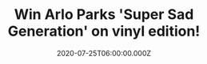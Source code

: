 ---
campaign-uuid: "c-46497a2a-6f50-482e-b7d3-f3701face972"
type: "Competition"
category: "Music"
date: "2020-07-25T06:00:00.000Z"
end-date: "2020-09-25T23:59:00.000Z"
disable-form: false
is_promoted: true
has_entry_page: true
title: "Win Arlo Parks 'Super Sad Generation' on vinyl edition!"
competition-description: "<p>We have on our hands a limited edition LP Red transparent\
  \ Vinyl of the amazing singer Arlo Parks: ' 'Super Sad Generation'. It includes\
  \ unlimited streaming of all digital tracks from Arlo Parks' first and second EP's,\
  \ PLUS a free spoken word poem 'London'.</p>\n<p>Click below and it could be yours.</p>\n"
hero-header: "Win Arlo Parks 'Super Sad Generation' on vinyl edition!"
terms-confirmation: "N/A"
banner-img: "https://assets.expresslyapp.com/asset-60f76e0f-dc2c-4599-b09c-03ef456be71b.jpg"
logo-left-href: "aaa.nme.com"
logo-left-image: "https://assets.expresslyapp.com/asset-9d9d3fb6-f65f-4a23-91ed-8fc45fe41f79.jpg"
logo-left-title: "NME AAA"
bg-image-hero: "https://assets.expresslyapp.com/asset-5e76eece-6bdd-405b-a707-07ec73094764.jpg"
bg-image-first: "https://assets.expresslyapp.com/asset-96bcbd31-1291-40d2-a487-079279af8606.jpg"
section1-content: "<p>We have on our hands a limited edition LP Red transparent Vinyl\
  \ of the singer Arlo Parks: 'Super Sad Generation'. It includes unlimited streaming\
  \ of all digital tracks from Arlo Parks' first and second EP's, PLUS a free spoken\
  \ word poem 'London'.</p>\n<p>The artwork sleeve is reverse board black - and includes\
  \ the 'London' poem written by Arlo Parks. Also the artwork sleeve are both front\
  \ and back created by Arlo Parks. The vinyl includes her song'Sophie'. A song about\
  \ 'crumbling under expectations and feeling helpless, but with a persistent, quiet\
  \ sense of hope underpinning it'. True to form, it's a melodic and beautifully articulated\
  \ sonnet, cementing the notion that she is overwhelmingly considered the majestic\
  \ voice of Generation Z.</p>\n"
entry-title: "Win Arlo Parks 'Super Sad Generation' on vinyl edition!"
entry-content: "<p>Enter the draw to win Arlo Parks 'Super Sad Generation' on vinyl\
  \ edition\nby completing the form below before 23:59 on the 25th of September 2020.</p>\n"
has-winner: false
prize-description: "Arlo Parks 'Super Sad Generation' on vinyl edition!"
special-conditions: "Multiple entries are allowed up to one every day."
country-restrictions:
- "GB"
---